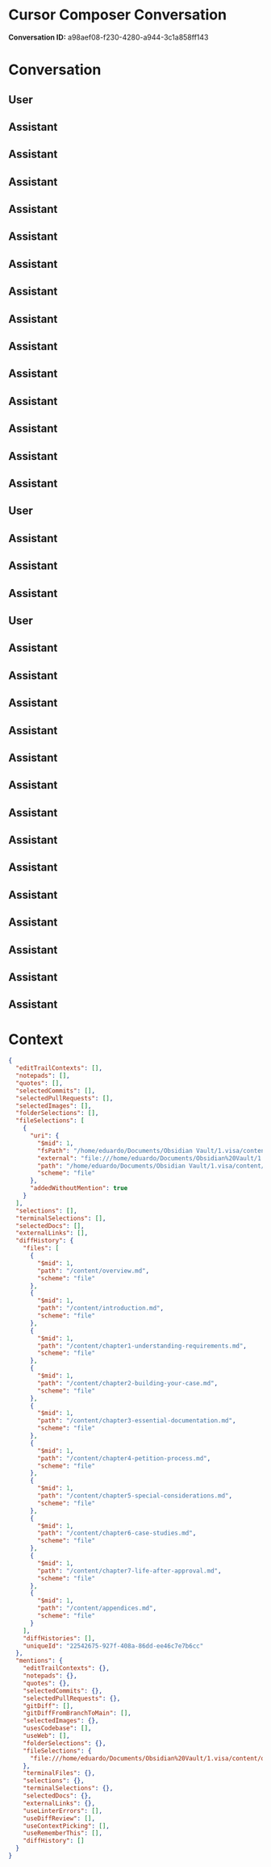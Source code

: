 # Cursor Composer Conversation

**Conversation ID:** a98aef08-f230-4280-a944-3c1a858ff143

# Conversation

## User



## Assistant



## Assistant



## Assistant



## Assistant



## Assistant



## Assistant



## Assistant



## Assistant



## Assistant



## Assistant



## Assistant



## Assistant



## Assistant



## Assistant



## User



## Assistant



## Assistant



## Assistant



## User



## Assistant



## Assistant



## Assistant



## Assistant



## Assistant



## Assistant



## Assistant



## Assistant



## Assistant



## Assistant



## Assistant



## Assistant



## Assistant



## Assistant



# Context

```json
{
  "editTrailContexts": [],
  "notepads": [],
  "quotes": [],
  "selectedCommits": [],
  "selectedPullRequests": [],
  "selectedImages": [],
  "folderSelections": [],
  "fileSelections": [
    {
      "uri": {
        "$mid": 1,
        "fsPath": "/home/eduardo/Documents/Obsidian Vault/1.visa/content/overview.md",
        "external": "file:///home/eduardo/Documents/Obsidian%20Vault/1.visa/content/overview.md",
        "path": "/home/eduardo/Documents/Obsidian Vault/1.visa/content/overview.md",
        "scheme": "file"
      },
      "addedWithoutMention": true
    }
  ],
  "selections": [],
  "terminalSelections": [],
  "selectedDocs": [],
  "externalLinks": [],
  "diffHistory": {
    "files": [
      {
        "$mid": 1,
        "path": "/content/overview.md",
        "scheme": "file"
      },
      {
        "$mid": 1,
        "path": "/content/introduction.md",
        "scheme": "file"
      },
      {
        "$mid": 1,
        "path": "/content/chapter1-understanding-requirements.md",
        "scheme": "file"
      },
      {
        "$mid": 1,
        "path": "/content/chapter2-building-your-case.md",
        "scheme": "file"
      },
      {
        "$mid": 1,
        "path": "/content/chapter3-essential-documentation.md",
        "scheme": "file"
      },
      {
        "$mid": 1,
        "path": "/content/chapter4-petition-process.md",
        "scheme": "file"
      },
      {
        "$mid": 1,
        "path": "/content/chapter5-special-considerations.md",
        "scheme": "file"
      },
      {
        "$mid": 1,
        "path": "/content/chapter6-case-studies.md",
        "scheme": "file"
      },
      {
        "$mid": 1,
        "path": "/content/chapter7-life-after-approval.md",
        "scheme": "file"
      },
      {
        "$mid": 1,
        "path": "/content/appendices.md",
        "scheme": "file"
      }
    ],
    "diffHistories": [],
    "uniqueId": "22542675-927f-408a-86dd-ee46c7e7b6cc"
  },
  "mentions": {
    "editTrailContexts": {},
    "notepads": {},
    "quotes": {},
    "selectedCommits": {},
    "selectedPullRequests": {},
    "gitDiff": [],
    "gitDiffFromBranchToMain": [],
    "selectedImages": {},
    "usesCodebase": [],
    "useWeb": [],
    "folderSelections": {},
    "fileSelections": {
      "file:///home/eduardo/Documents/Obsidian%20Vault/1.visa/content/overview.md": []
    },
    "terminalFiles": {},
    "selections": {},
    "terminalSelections": {},
    "selectedDocs": {},
    "externalLinks": {},
    "useLinterErrors": [],
    "useDiffReview": [],
    "useContextPicking": [],
    "useRememberThis": [],
    "diffHistory": []
  }
}
```

